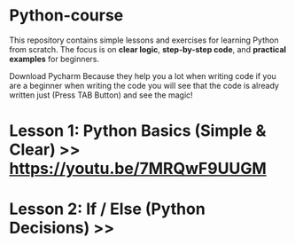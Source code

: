 # Python-course
This repository contains simple lessons and exercises for learning Python from scratch.   The focus is on **clear logic**, **step-by-step code**, and **practical examples** for beginners.

Download Pycharm Because they help you a lot when writing code if you are a beginner when writing the code you will see that the code is already written just (Press TAB Button) and see the magic!

# Lesson 1: Python Basics (Simple & Clear) >> https://youtu.be/7MRQwF9UUGM
# Lesson 2: If / Else (Python Decisions) >> 
